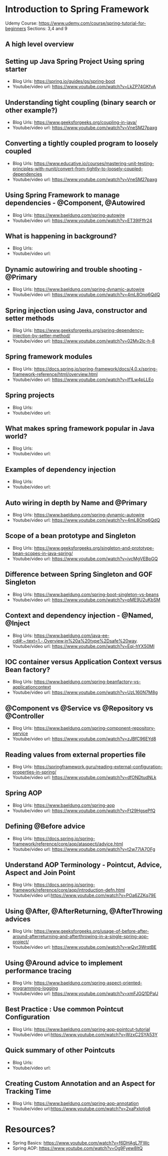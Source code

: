 # Introduction to Spring Framework

Udemy Course: https://www.udemy.com/course/spring-tutorial-for-beginners
Sections: 3,4 and 9

## A high level overview
## Setting up Java Spring Project Using spring starter
* Blog Urls: https://spring.io/guides/gs/spring-boot
* Youtube/video url: https://www.youtube.com/watch?v=LkZP74GKfvA

## Understanding tight coupling (binary search or other example?)
* Blog Urls: https://www.geeksforgeeks.org/coupling-in-java/
* Youtube/video url: https://www.youtube.com/watch?v=VneSM27paxg

## Converting a tightly coupled program to loosely coupled
* Blog Urls: https://www.educative.io/courses/mastering-unit-testing-principles-with-nunit/convert-from-tightly-to-loosely-coupled-dependencies
* Youtube/video url: https://www.youtube.com/watch?v=VneSM27paxg

## Using Spring Framework to manage dependencies - @Component, @Autowired
* Blog Urls: https://www.baeldung.com/spring-autowire
* Youtube/video url: https://www.youtube.com/watch?v=ET39IFffr24

## What is happening in background?
* Blog Urls:
* Youtube/video url:

## Dynamic autowiring and trouble shooting - @Primary
* Blog Urls: https://www.baeldung.com/spring-dynamic-autowire
* Youtube/video url: https://www.youtube.com/watch?v=4mL8Onq6QdQ

## Spring injection using Java, constructor and setter methods
* Blog Urls: https://www.geeksforgeeks.org/spring-dependency-injection-by-setter-method/
* Youtube/video url: https://www.youtube.com/watch?v=02Mv2lc-h-8

## Spring framework modules
* Blog Urls: https://docs.spring.io/spring-framework/docs/4.0.x/spring-framework-reference/html/overview.html
* Youtube/video url: https://www.youtube.com/watch?v=If1Lw4pLLEo

## Spring projects
* Blog Urls:
* Youtube/video url:

## What makes spring framework popular in Java world?
* Blog Urls:
* Youtube/video url:

## Examples of dependency injection
* Blog Urls:
* Youtube/video url:

## Auto wiring in depth by Name and @Primary
* Blog Urls: https://www.baeldung.com/spring-dynamic-autowire
* Youtube/video url: https://www.youtube.com/watch?v=4mL8Onq6QdQ

## Scope of a bean prototype and Singleton
* Blog Urls: https://www.geeksforgeeks.org/singleton-and-prototype-bean-scopes-in-java-spring/
* Youtube/video url: https://www.youtube.com/watch?v=ivcMgVEBpGQ

## Difference between Spring Singleton and GOF Singleton
* Blog Urls: https://www.baeldung.com/spring-boot-singleton-vs-beans
* Youtube/video url: https://www.youtube.com/watch?v=pME9U2uKbSM

## Context and dependency injection - @Named, @Inject
* Blog Urls: https://www.baeldung.com/java-ee-cdi#:~:text=1.-,Overview,in%20a%20type%2Dsafe%20way.
* Youtube/video url: https://www.youtube.com/watch?v=Eqi-hYX50MI

## IOC container versus Application Context versus Bean factory?
* Blog Urls: https://www.baeldung.com/spring-beanfactory-vs-applicationcontext
* Youtube/video url: https://www.youtube.com/watch?v=UzL160N7M8g

## @Component vs @Service vs @Repository vs @Controller
* Blog Urls: https://www.baeldung.com/spring-component-repository-service
* Youtube/video url: https://www.youtube.com/watch?v=zJBfC96EYd8

## Reading values from external properties file
* Blog Urls: https://springframework.guru/reading-external-configuration-properties-in-spring/
* Youtube/video url: https://www.youtube.com/watch?v=dfONDtudNLk

## Spring AOP
* Blog Urls: https://www.baeldung.com/spring-aop
* Youtube/video url: https://www.youtube.com/watch?v=Ft29HgsePfQ

## Defining @Before advice
* Blog Urls: https://docs.spring.io/spring-framework/reference/core/aop/ataspectj/advice.html
* Youtube/video url: https://www.youtube.com/watch?v=t2w77IA7OFg

## Understand AOP Terminology - Pointcut, Advice, Aspect and Join Point
* Blog Urls: https://docs.spring.io/spring-framework/reference/core/aop/introduction-defn.html
* Youtube/video url:https://www.youtube.com/watch?v=POa6ZZKq79E

## Using @After, @AfterReturning, @AfterThrowing advices
* Blog Urls: https://www.geeksforgeeks.org/usage-of-before-after-around-afterreturning-and-afterthrowing-in-a-single-spring-aop-project/
* Youtube/video url: https://www.youtube.com/watch?v=wQvr3WrqtBE

## Using @Around advice to implement performance tracing
* Blog Urls: https://www.baeldung.com/spring-aspect-oriented-programming-logging
* Youtube/video url: https://www.youtube.com/watch?v=xmFJGQ1DPaU

## Best Practice : Use common Pointcut Configuration
* Blog Urls: https://www.baeldung.com/spring-aop-pointcut-tutorial
* Youtube/video url:https://www.youtube.com/watch?v=WzxC2SYA53Y

## Quick summary of other Pointcuts
* Blog Urls:
* Youtube/video url:

## Creating Custom Annotation and an Aspect for Tracking Time
* Blog Urls: https://www.baeldung.com/spring-aop-annotation
* Youtube/video url:https://www.youtube.com/watch?v=2xaPxIotjo8

# Resources?
* Spring Basics: https://www.youtube.com/watch?v=f6DHAgL7FWc
* Spring AOP: https://www.youtube.com/watch?v=Og9Fyew8ltQ